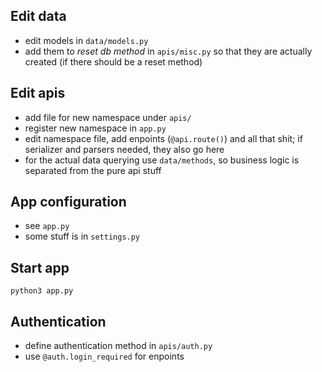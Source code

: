 ## Edit data

- edit models in `data/models.py`
- add them to _reset db method_ in `apis/misc.py` so that they are actually created
  (if there should be a reset method)


## Edit apis

- add file for new namespace under `apis/`
- register new namespace in `app.py`
- edit namespace file, add enpoints (`@api.route()`) and all that shit;
  if serializer and parsers needed, they also go here
- for the actual data querying use `data/methods`, so business logic is separated
  from the pure api stuff

## App configuration

- see `app.py`
- some stuff is in `settings.py`

## Start app

```
python3 app.py
```

## Authentication

- define authentication method in `apis/auth.py`
- use `@auth.login_required` for enpoints
